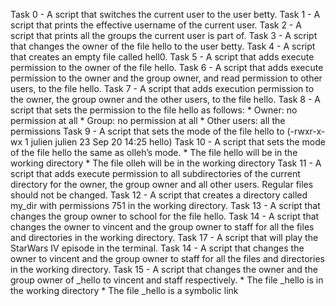 Task 0 - A script that switches the current user to the user betty.
Task 1 - A script that prints the effective username of the current user.
Task 2 - A script that prints all the groups the current user is part of.
Task 3 - A script that changes the owner of the file hello to the user betty.
Task 4 - A script that creates an empty file called hell0.
Task 5 - A script that adds execute permission to the owner of the file hello.
Task 6 - A script that adds execute permission to the owner and the group owner, and read permission to other users, to the file hello.
Task 7 - A script that adds execution permission to the owner, the group owner and the other users, to the file hello.
Task 8 - A script that sets the permission to the file hello as follows:
           * Owner: no permission at all
           * Group: no permission at all
           * Other users: all the permissions
Task 9 - A script that sets the mode of the file hello to (-rwxr-x-wx 1 julien julien 23 Sep 20 14:25 hello)
Task 10 - A script that sets the mode of the file hello the same as olleh’s mode.
           * The file hello will be in the working directory
           * The file olleh will be in the working directory
Task 11 - A script that adds execute permission to all subdirectories of the current directory for the owner, the group owner and all other users. Regular files should not           be changed.
Task 12 - A script that creates a directory called my_dir with permissions 751 in the working directory.
Task 13 - A script that changes the group owner to school for the file hello.
Task 14 - A script that changes the owner to vincent and the group owner to staff for all the files and directories in the working directory.
Task 17 - A script that will play the StarWars IV episode in the terminal.
Task 14 - A script that changes the owner to vincent and the group owner to staff for all the files and directories in the working directory.
Task 15 - A script that changes the owner and the group owner of _hello to vincent and staff respectively.
           * The file _hello is in the working directory
           * The file _hello is a symbolic link
